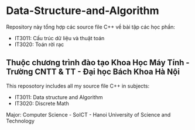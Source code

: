 # Data-Structure-and-Algorithm
Repository này tổng hợp các source file C++ về bài tập các học phần:
- IT3011: Cấu trúc dữ liệu và thuật toán
- IT3020: Toán rời rạc
  
Thuộc chương trình đào tạo Khoa Học Máy Tính - Trường CNTT & TT - Đại học Bách Khoa Hà Nội
--------------------------------------------------------------------
This reposotory includes all my source file C++ in subjects:
- IT3011: Data structure and Algorithm
- IT3020: Discrete Math
  
Major: Computer Science - SoICT - Hanoi University of Science and Technology
